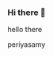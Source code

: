 ### Hi there 👋
<html>
  <head>
    <p>hello there</p>
    <tile>periyasamy</tilte>
  </head>
 </html>
<!--
**periyasamy-varatharajan/periyasamy-varatharajan** is a ✨ _special_ ✨ repository because its `README.md` (this file) appears on your GitHub profile.

Here are some ideas to get you started:

- 🔭 I’m currently working on ...
- 🌱 I’m currently learning ...
- 👯 I’m looking to collaborate on ...
- 🤔 I’m looking for help with ...
- 💬 Ask me about ...
- 📫 How to reach me: ...
- 😄 Pronouns: ...
- ⚡ Fun fact: ...
-->
